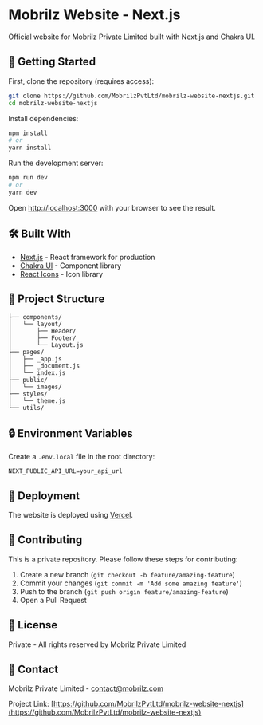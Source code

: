 # Mobrilz Website - Next.js

Official website for Mobrilz Private Limited built with Next.js and Chakra UI.

## 🚀 Getting Started

First, clone the repository (requires access):

```bash
git clone https://github.com/MobrilzPvtLtd/mobrilz-website-nextjs.git
cd mobrilz-website-nextjs
```

Install dependencies:

```bash
npm install
# or
yarn install
```

Run the development server:

```bash
npm run dev
# or
yarn dev
```

Open [http://localhost:3000](http://localhost:3000) with your browser to see the result.

## 🛠️ Built With

- [Next.js](https://nextjs.org/) - React framework for production
- [Chakra UI](https://chakra-ui.com/) - Component library
- [React Icons](https://react-icons.github.io/react-icons/) - Icon library

## 📁 Project Structure

```
├── components/
│   └── layout/
│       ├── Header/
│       ├── Footer/
│       └── Layout.js
├── pages/
│   ├── _app.js
│   ├── _document.js
│   └── index.js
├── public/
│   └── images/
├── styles/
│   └── theme.js
└── utils/
```

## 🔒 Environment Variables

Create a `.env.local` file in the root directory:

```env
NEXT_PUBLIC_API_URL=your_api_url
```

## 🚀 Deployment

The website is deployed using [Vercel](https://vercel.com).

## 🤝 Contributing

This is a private repository. Please follow these steps for contributing:

1. Create a new branch (`git checkout -b feature/amazing-feature`)
2. Commit your changes (`git commit -m 'Add some amazing feature'`)
3. Push to the branch (`git push origin feature/amazing-feature`)
4. Open a Pull Request

## 📝 License

Private - All rights reserved by Mobrilz Private Limited

## 👥 Contact

Mobrilz Private Limited - [contact@mobrilz.com](mailto:contact@mobrilz.com)

Project Link: [https://github.com/MobrilzPvtLtd/mobrilz-website-nextjs](https://github.com/MobrilzPvtLtd/mobrilz-website-nextjs)